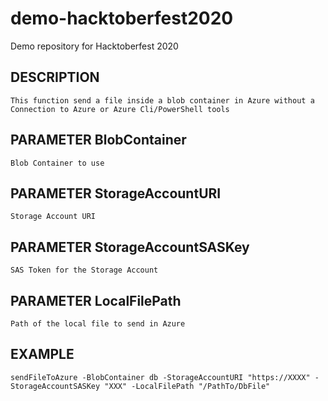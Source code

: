 # demo-hacktoberfest2020
Demo repository for Hacktoberfest 2020

## DESCRIPTION
    This function send a file inside a blob container in Azure without a Connection to Azure or Azure Cli/PowerShell tools
## PARAMETER BlobContainer
    Blob Container to use
## PARAMETER StorageAccountURI
    Storage Account URI
## PARAMETER StorageAccountSASKey
    SAS Token for the Storage Account
## PARAMETER LocalFilePath
    Path of the local file to send in Azure
## EXAMPLE
    sendFileToAzure -BlobContainer db -StorageAccountURI "https://XXXX" -StorageAccountSASKey "XXX" -LocalFilePath "/PathTo/DbFile"